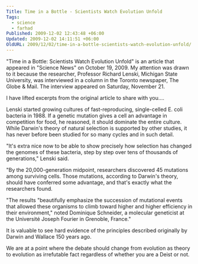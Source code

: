 ```yaml
---
Title: Time in a Bottle - Scientists Watch Evolution Unfold
Tags:
  - science
  - farhad
Published: 2009-12-02 12:43:48 +06:00
Updated: 2009-12-02 14:11:51 +06:00
OldURL: 2009/12/02/time-in-a-bottle-scientists-watch-evolution-unfold/
---
```


"Time in a Bottle: Scientists Watch Evolution Unfold" is an article that appeared in "Science News" on October 19, 2009. My attention was drawn to it because the researcher, Professor Richard Lenski, Michigan State University, was interviewed in a column in the Toronto newspaper, The Globe &amp; Mail. The interview appeared on Saturday, November 21.

I have lifted excerpts from the original article to share with you....

Lenski started growing cultures of fast-reproducing, single-celled E. coli bacteria in 1988. If a genetic mutation gives a cell an advantage in competition for food, he reasoned, it should dominate the entire culture. While Darwin's theory of natural selection is supported by other studies, it has never before been studied for so many cycles and in such detail.

"It's extra nice now to be able to show precisely how selection has changed the genomes of these bacteria, step by step over tens of thousands of generations," Lenski said.

"By the 20,000-generation midpoint, researchers discovered 45 mutations among surviving cells. Those mutations, according to Darwin's theory, should have conferred some advantage, and that's exactly what the researchers found.

"The results "beautifully emphasize the succession of mutational events that allowed these organisms to climb toward higher and higher efficiency in their environment," noted Dominique Schneider, a molecular geneticist at the Université Joseph Fourier in Grenoble, France."

It is valuable to see hard evidence of the principles described originally by Darwin and Wallace 150 years ago.

We are at a point where the debate should change from evolution as theory to evolution as irrefutable fact regardless of whether you are a Deist or not.


